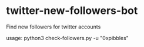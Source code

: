 # twitter-new-followers-bot
Find new followers for twitter accounts

usage: python3 check-followers.py -u "0xpibbles"
